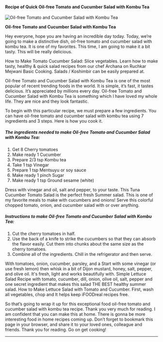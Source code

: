             

#### Recipe of Quick Oil-free Tomato and Cucumber Salad with Kombu Tea

![Oil-free Tomato and Cucumber Salad with Kombu Tea](https://img-global.cpcdn.com/recipes/5022557846634496/751x532cq70/oil-free-tomato-and-cucumber-salad-with-kombu-tea-recipe-main-photo.jpg)

**Oil-free Tomato and Cucumber Salad with Kombu Tea**

Hey everyone, hope you are having an incredible day today. Today, we’re going to make a distinctive dish, oil-free tomato and cucumber salad with kombu tea. It is one of my favorites. This time, I am going to make it a bit tasty. This will be really delicious.

How to Make Tomato Cucumber Salad: Slice vegetables. Learn how to make tasty, healthy & quick salad recipes from our chef Archana on Ruchkar Mejwani Basic Cooking. Salads / Koshimbir can be easily prepared at.

Oil-free Tomato and Cucumber Salad with Kombu Tea is one of the most popular of recent trending foods in the world. It is simple, it’s fast, it tastes delicious. It’s appreciated by millions every day. Oil-free Tomato and Cucumber Salad with Kombu Tea is something which I have loved my whole life. They are nice and they look fantastic.

To begin with this particular recipe, we must prepare a few ingredients. You can have oil-free tomato and cucumber salad with kombu tea using 7 ingredients and 3 steps. Here is how you cook it.

##### The ingredients needed to make Oil-free Tomato and Cucumber Salad with Kombu Tea:

1.  Get 8 Cherry tomatoes
2.  Make ready 1 Cucumber
3.  Prepare 2/3 tsp Kombu tea
4.  Take 1 tsp Vinegar
5.  Prepare 1 tsp Mentsuyu or soy sauce
6.  Make ready 1 pinch Sugar
7.  Make ready 1 tsp Ground sesame (white)

Dress with vinegar and oil, salt and pepper, to your taste. This Tuna Cucumber Tomato Salad is the perfect fresh Summer salad. This is one of my favorite meals to make with cucumbers and onions! Serve this colorful chopped tomato, onion, and cucumber salad with or over anything.

##### Instructions to make Oil-free Tomato and Cucumber Salad with Kombu Tea:

1.  Cut the cherry tomatoes in half.
2.  Use the back of a knife to strike the cucumbers so that they can absorb the flavor easily. Cut them into chunks about the same size as the cherry tomatoes.
3.  Combine all of the ingredients. Chill in the refrigerator and then serve.

With tomatoes, onion, cucumber, parsley, and a Start with some vinegar (or use fresh lemon) then whisk in a bit of Dijon mustard, honey, salt, pepper, and olive oil. It's fresh, light and works beautifully with. Simple Lettuce Salad Recipe with tomato, cucumber, dill, onion, olive oil, salt, pepper and one secret ingredient that makes this salad THE BEST healthy summer salad. How to Make Lettuce Salad with Tomato and Cucumber. First, wash all vegetables, chop and It helps keep iFOODreal recipes free.

So that’s going to wrap it up for this exceptional food oil-free tomato and cucumber salad with kombu tea recipe. Thank you very much for reading. I am confident that you can make this at home. There is gonna be more interesting food in home recipes coming up. Don’t forget to bookmark this page in your browser, and share it to your loved ones, colleague and friends. Thank you for reading. Go on get cooking!

* * *